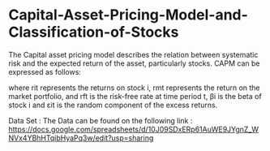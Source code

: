 # Capital-Asset-Pricing-Model-and-Classification-of-Stocks


The Capital asset pricing model describes the relation between systematic risk and the expected return of the asset, particularly stocks. CAPM can be expressed as follows:
                                      
where rit represents the returns on stock i, rmt represents the return on the market portfolio, and rft is the risk-free rate at time period t, βi is the beta of stock i and εit is the random component of the excess returns. 

Data Set : 
The Data can be found on the following link :
https://docs.google.com/spreadsheets/d/10J09SDxERp61AuWE9JYgnZ_WNVx4YBhHTqibHyaPq3w/edit?usp=sharing 
